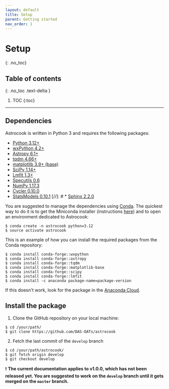 ```yaml
---
layout: default
title: Setup
parent: Getting started
nav_order: 1
---
```


# Setup
{: .no_toc}

## Table of contents
{: .no_toc .text-delta }

1. TOC
{:toc}
---

## Dependencies

Astrocook is written in Python 3 and requires the following packages:

* [Python 3.12+](http://www.python.org)
* [wxPython 4.2+](https://wxpython.org/)
* [Astropy 6.1+](http://www.astropy.org)
* [tqdm 4.66+](https://github.com/tqdm/tqdm)
* [matplotlib 3.9+ (base)](https://matplotlib.org)
* [SciPy 1.14+](https://www.scipy.org)
* [Lmfit 1.3+](https://lmfit.github.io/lmfit-py/)
* [Specutils 0.6](http://specutils.readthedocs.io/en/latest/)
* [NumPy 1.17.3](http://www.numpy.org)
* [Cycler 0.10.0](https://pypi.python.org/pypi/Cycler)
* [StatsModels 0.10.1](http://www.statsmodels.org/stable/index.html)
[//]: # * [Sphinx 2.2.0](http://www.sphinx-doc.org/en/master/)

You are suggested to manage the dependencies using [Conda](https://docs.conda.io/projects/conda/en/latest/).
The quickest way to do it is to get the Miniconda installer (instructions [here](https://docs.conda.io/en/latest/miniconda.html)) and to open an environment dedicated to Astrocook:
```
$ conda create -n astrocook python=3.12
$ source activate astrocook
```

This is an example of how you can install the required packages from the Conda repository:  
```
$ conda install conda-forge::wxpython
$ conda install conda-forge::astropy
$ conda install conda-forge::tqdm
$ conda install conda-forge::matplotlib-base
$ conda install conda-forge::scipy
$ conda install conda-forge::lmfit
$ conda install -c anaconda package-name=package-version
```
If this doesn't work, look for the package in the [Anaconda Cloud](https://anaconda.org/).


## Install the package

1. Clone the GitHub repository on your local machine:
```
$ cd /your/path/
$ git clone https://github.com/DAS-OATs/astrocook
```
2. Fetch the last commit of the `develop` branch
```
$ cd /your/path/astrocook/
$ git fetch origin develop
$ git checkout develop
```

❗️ **The current documentation applies to v1.0.0, which has not been released yet. You are suggested to work on the `develop` branch until it gets merged on the `master` branch.**
